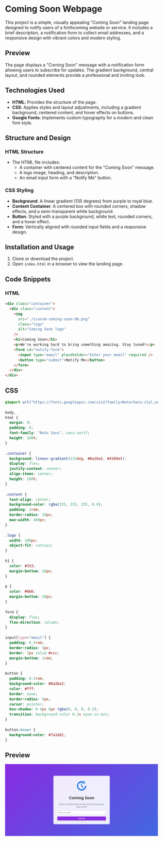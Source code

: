 # Coming Soon Webpage

This project is a simple, visually appealing "Coming Soon" landing page designed to notify users of a forthcoming website or service. It includes a brief description, a notification form to collect email addresses, and a responsive design with vibrant colors and modern styling.

## Preview

The page displays a "Coming Soon" message with a notification form allowing users to subscribe for updates. The gradient background, central layout, and rounded elements provide a professional and inviting look.

## Technologies Used

- **HTML**: Provides the structure of the page.
- **CSS**: Applies styles and layout adjustments, including a gradient background, centered content, and hover effects on buttons.
- **Google Fonts**: Implements custom typography for a modern and clean font style.

## Structure and Design

### HTML Structure

- The HTML file includes:
  - A container with centered content for the "Coming Soon" message.
  - A logo image, heading, and description.
  - An email input form with a "Notify Me" button.

### CSS Styling

- **Background**: A linear gradient (135 degrees) from purple to royal blue.
- **Content Container**: A centered box with rounded corners, shadow effects, and a semi-transparent white background.
- **Button**: Styled with a purple background, white text, rounded corners, and a hover effect.
- **Form**: Vertically aligned with rounded input fields and a responsive design.

## Installation and Usage

1. Clone or download the project.
2. Open `index.html` in a browser to view the landing page.

## Code Snippets

### HTML

```html
<div class="container">
  <div class="content">
    <img
      src="./icons8-coming-soon-96.png"
      class="logo"
      alt="Coming Soon logo"
    />
    <h1>Coming Soon</h1>
    <p>We're working hard to bring something amazing. Stay tuned!</p>
    <form id="notify-form">
      <input type="email" placeholder="Enter your email" required />
      <button type="submit">Notify Me</button>
    </form>
  </div>
</div>
```

## CSS

```CSS
@import url("https://fonts.googleapis.com/css2?family=Noto+Sans:ital,wght@0,100..900;1,100..900&display=swap");

body,
html {
  margin: 0;
  padding: 0;
  font-family: "Noto Sans", sans-serif;
  height: 100%;
}

.container {
  background: linear-gradient(135deg, #8a2be2, #4169e1);
  display: flex;
  justify-content: center;
  align-items: center;
  height: 100%;
}

.content {
  text-align: center;
  background-color: rgba(255, 255, 255, 0.9);
  padding: 2rem;
  border-radius: 10px;
  max-width: 400px;
}

.logo {
  width: 100px;
  object-fit: contain;
}

h1 {
  color: #333;
  margin-bottom: 20px;
}

p {
  color: #666;
  margin-bottom: 20px;
}

form {
  display: flex;
  flex-direction: column;
}

input[type="email"] {
  padding: 0.5rem;
  border-radius: 5px;
  border: 1px solid #ccc;
  margin-bottom: 1rem;
}

button {
  padding: 0.5rem;
  background-color: #8a2be2;
  color: #fff;
  border: none;
  border-radius: 5px;
  cursor: pointer;
  box-shadow: 0 4px 6px rgba(0, 0, 0, 0.2);
  transition: background-color 0.3s ease-in-out;
}

button:hover {
  background-color: #7a1dd1;
}
```

## Preview

![Comming Soon](./coming_soon.png)
